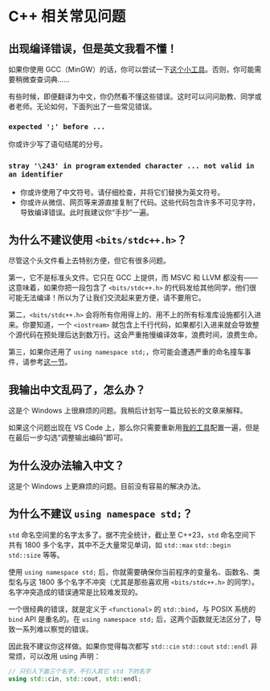 # C++ 相关常见问题

## 出现编译错误，但是英文我看不懂！

如果你使用 GCC（MinGW）的话，你可以尝试一下[这个小工具](../app/translation)。否则，你可能需要稍微查查词典……

有些时候，即便翻译为中文，你仍然看不懂这些错误。这时可以问问助教、同学或者老师。无论如何，下面列出了一些常见错误。

### `expected ';' before ...`

你或许少写了语句结尾的分号。

### `stray '\243' in program` `extended character ... not valid in an identifier`

- 你或许使用了中文符号。请仔细检查，并将它们替换为英文符号。
- 你或许从微信、网页等来源直接复制了代码。这些代码包含许多不可见字符，导致编译错误。此时我建议你“手抄”一遍。

## 为什么不建议使用 `<bits/stdc++.h>`？

尽管这个头文件看上去特别方便，但它有很多问题。

第一，它不是标准头文件。它只在 GCC 上提供，而 MSVC 和 LLVM 都没有——这意味着，如果你把一段包含了 `<bits/stdc++.h>` 的代码发给其他同学，他们很可能无法编译！所以为了让我们交流起来更方便，请不要用它。

第二，`<bits/stdc++.h>` 会将所有你用得上的、用不上的所有标准库设施都引入进来。你要知道，一个 `<iostream>` 就包含上千行代码，如果都引入进来就会导致整个源代码在预处理后达到数万行。这会严重拖慢编译效率，浪费时间，浪费生命。

第三，如果你还用了 `using namespace std;`，你可能会遭遇严重的命名撞车事件，请参考[这一节](#为什么不建议-using-namespace-std)。

## 我输出中文乱码了，怎么办？

这是个 Windows 上很麻烦的问题。我稍后计划写一篇比较长的文章来解释。

如果这个问题出现在 VS Code 上，那么你只需要重新用[我的工具](https://v4.vscch.tk)配置一遍，但是在最后一步勾选“调整输出编码”即可。

## 为什么没办法输入中文？

这是个 Windows 上更麻烦的问题。目前没有容易的解决办法。

## 为什么不建议 `using namespace std;`？

`std` 命名空间里的名字太多了。据不完全统计，截止至 C++23，`std` 命名空间下共有 1800 多个名字，其中不乏大量常见单词，如 `std::max` `std::begin` `std::size` 等等。

使用 `using namespace std;` 后，你就需要确保你当前程序的变量名、函数名、类型名与这 1800 多个名字不冲突（尤其是那些喜欢用 `<bits/stdc++.h>` 的同学）。名字冲突造成的错误通常是比较难发现的。

一个很经典的错误，就是定义于 `<functional>` 的 `std::bind`，与 POSIX 系统的 `bind` API 是重名的。在 `using namespace std;` 后，这两个函数就无法区分了，导致一系列难以察觉的错误。

因此我不建议你这样做。如果你觉得每次都写 `std::cin` `std::cout` `std::endl` 非常烦，可以改用 using 声明：

```cpp
// 只引入下面三个名字，不引入其它 std 下的名字
using std::cin, std::cout, std::endl;
```



